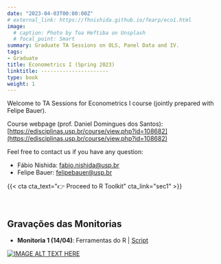 ```yaml
---
date: "2023-04-03T00:00:00Z"
# external_link: https://fhnishida.github.io/fearp/eco1.html
image:
  # caption: Photo by Toa Heftiba on Unsplash
  # focal_point: Smart
summary: Graduate TA Sessions on OLS, Panel Data and IV.
tags:
- Graduate
title: Econometrics I (Spring 2023)
linktitle: ----------------------
type: book
weight: 1
---
```



Welcome to TA Sessions for Econometrics I course (jointly prepared with Felipe Bauer).

Course webpage (prof. Daniel Domingues dos Santos): [https://edisciplinas.usp.br/course/view.php?id=108682](https://edisciplinas.usp.br/course/view.php?id=108682)

Feel free to contact us if you have any question:
 - Fábio Nishida: fabio.nishida@usp.br
 - Felipe Bauer: felipebauer@usp.br


{{< cta cta_text="👉 Proceed to R Toolkit" cta_link="sec1" >}}

</br>


## Gravações das Monitorias

- **Monitoria 1 (14/04)**: Ferramentas do R | [Script](monitoria01.R)
    
[![IMAGE ALT TEXT HERE](https://img.youtube.com/vi/VlL4SfQN88I/hqdefault.jpg)](https://www.youtube.com/watch?v=VlL4SfQN88I)

